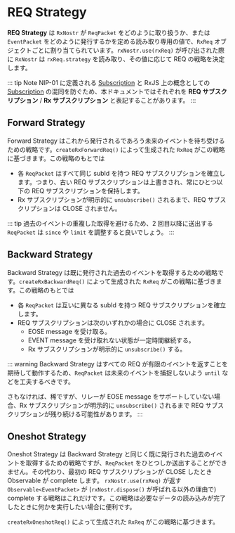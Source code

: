 # REQ Strategy

**REQ Strategy** は `RxNostr` が `ReqPacket` をどのように取り扱うか、または `EventPacket` をどのように発行するかを定める読み取り専用の値で、`RxReq` オブジェクトごとに割り当てられています。`rxNostr.use(rxReq)` が呼び出された際に `RxNostr` は `rxReq.strategy` を読み取り、その値に応じて REQ の戦略を決定します。

::: tip Note
NIP-01 に定義される [Subscription](https://github.com/nostr-protocol/nips/blob/master/01.md#from-client-to-relay-sending-events-and-creating-subscriptions) と RxJS 上の概念としての [Subscription](https://rxjs.dev/guide/subscription) の混同を防ぐため、本ドキュメントではそれぞれを **REQ サブスクリプション** / **Rx サブスクリプション** と表記することがあります。
:::

## Forward Strategy

Forward Strategy はこれから発行されるであろう未来のイベントを待ち受けるための戦略です。`createRxForwardReq()` によって生成された `RxReq` がこの戦略に基づきます。この戦略のもとでは

- 各 `ReqPacket` はすべて同じ subId を持つ REQ サブスクリプションを確立します。つまり、古い REQ サブスクリプションは上書きされ、常にひとつ以下の REQ サブスクリプションを保持します。
- Rx サブスクリプションが明示的に `unsubscribe()` されるまで、REQ サブスクリプションは CLOSE されません。

::: tip
過去のイベントの重複した取得を避けるため、2 回目以降に送出する `ReqPacket` は `since` や `limit` を調整すると良いでしょう。
:::

## Backward Strategy

Backward Strategy は既に発行された過去のイベントを取得するための戦略です。`createRxBackwardReq()` によって生成された `RxReq` がこの戦略に基づきます。この戦略のもとでは

- 各 `ReqPacket` は互いに異なる subId を持つ REQ サブスクリプションを確立します。
- REQ サブスクリプションは次のいずれかの場合に CLOSE されます。
  - EOSE message を受け取る。
  - EVENT message を受け取れない状態が一定時間継続する。
  - Rx サブスクリプションが明示的に `unsubscribe()` する。

::: warning
Backward Strategy はすべての REQ が有限のイベントを返すことを期待して動作するため、`ReqPacket` は未来のイベントを捕捉しないよう `until` などを工夫するべきです。

さもなければ、稀ですが、リレーが EOSE message をサポートしていない場合、Rx サブスクリプションが明示的に `unsubscribe()` されるまで REQ サブスクリプションが残り続ける可能性があります。
:::

## Oneshot Strategy

Oneshot Strategy は Backward Strategy と同じく既に発行された過去のイベントを取得するための戦略ですが、`ReqPacket` をひとつしか送出することができません。その代わり、最初の REQ サブスクリプションが CLOSE したとき Observable が complete します。 `rxNostr.use(rxReq)` が返す `Observable<EventPacket>` が (`rxNostr.dispose()` が呼ばれる以外の理由で) complete する戦略はこれだけです。この戦略は必要なデータの読み込みが完了したときに何かを実行したい場合に便利です。

`createRxOneshotReq()` によって生成された `RxReq` がこの戦略に基づきます。
